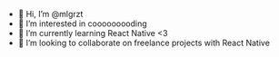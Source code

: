 - 👋 Hi, I’m @mlgrzt
- 👀 I’m interested in cooooooooding
- 🌱 I’m currently learning React Native <3
- 💞️ I’m looking to collaborate on freelance projects with React Native

